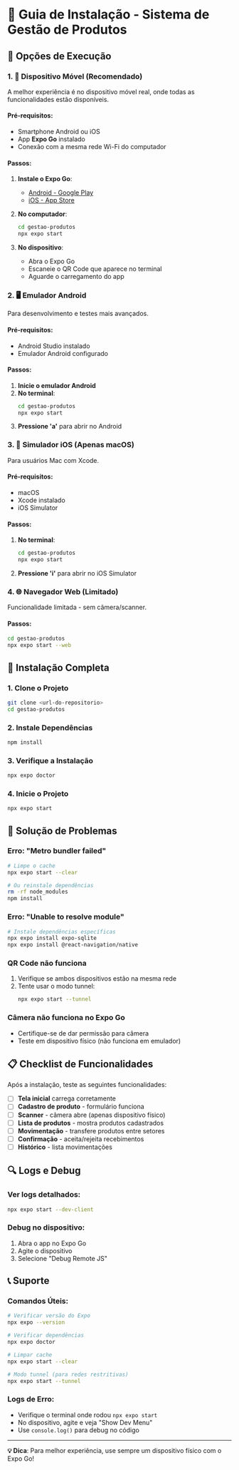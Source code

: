 # 📱 Guia de Instalação - Sistema de Gestão de Produtos

## 🎯 Opções de Execução

### 1. 📱 **Dispositivo Móvel (Recomendado)**
A melhor experiência é no dispositivo móvel real, onde todas as funcionalidades estão disponíveis.

#### Pré-requisitos:
- Smartphone Android ou iOS
- App **Expo Go** instalado
- Conexão com a mesma rede Wi-Fi do computador

#### Passos:
1. **Instale o Expo Go**:
   - [Android - Google Play](https://play.google.com/store/apps/details?id=host.exp.exponent)
   - [iOS - App Store](https://apps.apple.com/app/expo-go/id982107779)

2. **No computador**:
   ```bash
   cd gestao-produtos
   npx expo start
   ```

3. **No dispositivo**:
   - Abra o Expo Go
   - Escaneie o QR Code que aparece no terminal
   - Aguarde o carregamento do app

### 2. 🖥️ **Emulador Android**
Para desenvolvimento e testes mais avançados.

#### Pré-requisitos:
- Android Studio instalado
- Emulador Android configurado

#### Passos:
1. **Inicie o emulador Android**
2. **No terminal**:
   ```bash
   cd gestao-produtos
   npx expo start
   ```
3. **Pressione 'a'** para abrir no Android

### 3. 📱 **Simulador iOS** (Apenas macOS)
Para usuários Mac com Xcode.

#### Pré-requisitos:
- macOS
- Xcode instalado
- iOS Simulator

#### Passos:
1. **No terminal**:
   ```bash
   cd gestao-produtos
   npx expo start
   ```
2. **Pressione 'i'** para abrir no iOS Simulator

### 4. 🌐 **Navegador Web** (Limitado)
Funcionalidade limitada - sem câmera/scanner.

#### Passos:
```bash
cd gestao-produtos
npx expo start --web
```

## 🔧 Instalação Completa

### 1. **Clone o Projeto**
```bash
git clone <url-do-repositorio>
cd gestao-produtos
```

### 2. **Instale Dependências**
```bash
npm install
```

### 3. **Verifique a Instalação**
```bash
npx expo doctor
```

### 4. **Inicie o Projeto**
```bash
npx expo start
```

## 🚨 Solução de Problemas

### Erro: "Metro bundler failed"
```bash
# Limpe o cache
npx expo start --clear

# Ou reinstale dependências
rm -rf node_modules
npm install
```

### Erro: "Unable to resolve module"
```bash
# Instale dependências específicas
npx expo install expo-sqlite
npx expo install @react-navigation/native
```

### QR Code não funciona
1. Verifique se ambos dispositivos estão na mesma rede
2. Tente usar o modo tunnel:
   ```bash
   npx expo start --tunnel
   ```

### Câmera não funciona no Expo Go
- Certifique-se de dar permissão para câmera
- Teste em dispositivo físico (não funciona em emulador)

## 📋 Checklist de Funcionalidades

Após a instalação, teste as seguintes funcionalidades:

- [ ] **Tela inicial** carrega corretamente
- [ ] **Cadastro de produto** - formulário funciona
- [ ] **Scanner** - câmera abre (apenas dispositivo físico)
- [ ] **Lista de produtos** - mostra produtos cadastrados
- [ ] **Movimentação** - transfere produtos entre setores
- [ ] **Confirmação** - aceita/rejeita recebimentos
- [ ] **Histórico** - lista movimentações

## 🔍 Logs e Debug

### Ver logs detalhados:
```bash
npx expo start --dev-client
```

### Debug no dispositivo:
1. Abra o app no Expo Go
2. Agite o dispositivo
3. Selecione "Debug Remote JS"

## 📞 Suporte

### Comandos Úteis:
```bash
# Verificar versão do Expo
npx expo --version

# Verificar dependências
npx expo doctor

# Limpar cache
npx expo start --clear

# Modo tunnel (para redes restritivas)
npx expo start --tunnel
```

### Logs de Erro:
- Verifique o terminal onde rodou `npx expo start`
- No dispositivo, agite e veja "Show Dev Menu"
- Use `console.log()` para debug no código

---

**💡 Dica**: Para melhor experiência, use sempre um dispositivo físico com o Expo Go!

